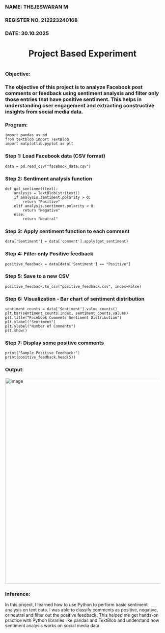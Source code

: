 <H3>NAME: THEJESWARAN M</H3>
<H3>REGISTER NO. 212223240168</H3>
<H3>DATE: 30.10.2025</H3>

<H1 Align="center">Project Based Experiment<H1>
<H3>Objective:<H3>
The objective of this project is to analyze Facebook post comments or feedback using sentiment analysis and filter only those entries that have positive sentiment. This helps in understanding user engagement and extracting constructive insights from social media data.
<H3>Program:</H3>
  
```
import pandas as pd
from textblob import TextBlob
import matplotlib.pyplot as plt
```
  
### Step 1: Load Facebook data (CSV format)
```
data = pd.read_csv("facebook_data.csv")
```
### Step 2: Sentiment analysis function
```
def get_sentiment(text):
    analysis = TextBlob(str(text))
    if analysis.sentiment.polarity > 0:
        return "Positive"
    elif analysis.sentiment.polarity < 0:
        return "Negative"
    else:
        return "Neutral"
```
### Step 3: Apply sentiment function to each comment
```
data['Sentiment'] = data['comment'].apply(get_sentiment)
```
### Step 4: Filter only Positive feedback
```
positive_feedback = data[data['Sentiment'] == "Positive"]
```
### Step 5: Save to a new CSV
```
positive_feedback.to_csv("positive_feedback.csv", index=False)
```
### Step 6: Visualization - Bar chart of sentiment distribution
```
sentiment_counts = data['Sentiment'].value_counts()
plt.bar(sentiment_counts.index, sentiment_counts.values)
plt.title("Facebook Comments Sentiment Distribution")
plt.xlabel("Sentiment")
plt.ylabel("Number of Comments")
plt.show()
```
### Step 7: Display some positive comments
```
print("Sample Positive Feedback:")
print(positive_feedback.head(5))
```
<H3>Output:</H3>
<img width="734" height="670" alt="image" src="https://github.com/user-attachments/assets/94e76bfd-5b4a-42f8-8740-ed9ec9094b48" />

<H3>Inference:</H3>
In this project, I learned how to use Python to perform basic sentiment analysis on text data. I was able to classify comments as positive, negative, or neutral and filter out the positive feedback. This helped me get hands-on practice with Python libraries like pandas and TextBlob and understand how sentiment analysis works on social media data.

